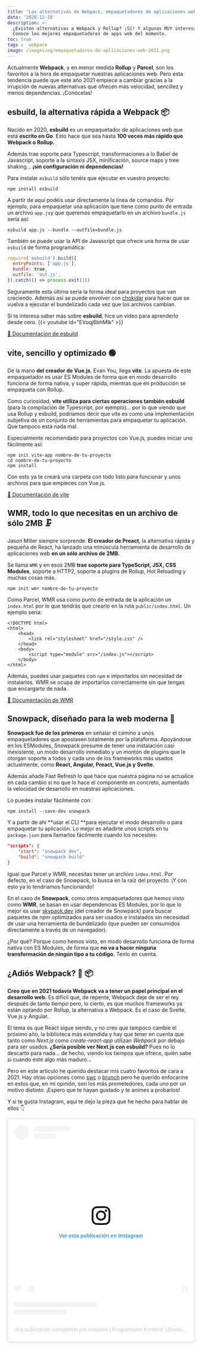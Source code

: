 ```yaml
---
title: "Las alternativas de Webpack, empaquetadores de aplicaciones web para 2021 \U0001F4E6"
date: '2020-12-18'
description: >-
  ¿Existen alternativas a Webpack y Rollup? ¡Sí! Y algunas MUY interesantes.
  Conoce los mejores empaquetadores de apps web del momento.
toc: true
tags :  webpack
image: /images/og/empaquetadores-de-aplicaciones-web-2021.png
---
```


Actualmente **Webpack**, y en menor medida **Rollup** y **Parcel**, son los favoritos a la hora de empaquetar nuestras aplicaciones web. Pero esta tendencia puede que este año 2021 empiece a cambiar gracias a la irrupción de nuevas alternativas que ofrecen más velocidad, sencillez y menos dependencias. ¡Conócelas!

## esbuild, la alternativa rápida a Webpack 📦

Nacido en 2020, **esbuild** es un empaquetador de aplicaciones web que está **escrito en Go**. Esto hace que sea hasta **100 veces más rápido que Webpack o Rollup.**

Además trae soporte para Typescript, transformaciones a lo Babel de Javascript, soporte a la sintaxis JSX, minificación, source maps y tree shaking... **¡sin configuración ni dependencias!**

Para instalar `esbuild` sólo tenéis que ejecutar en vuestro proyecto:
```
npm install esbuild
```

A partir de aquí podéis usar directamente la línea de comandos. Por ejemplo, para empaquetar una aplicación que tiene como punto de entrada un archivo `app.js`y que queremos empaquetarlo en un archivo `bundle.js` sería así:
```
esbuild app.js --bundle --outfile=bundle.js
```

También se puede usar la API de Javascript que ofrece una forma de usar `esbuild` de forma programática:

```javascript
require('esbuild').build({
  entryPoints: ['app.js'],
  bundle: true,
  outfile: 'out.js',
}).catch(() => process.exit(1))
```

Seguramente esta última sería la forma ideal para proyectos que van creciendo. Además así se puede envolver con [chokidar](https://github.com/paulmillr/chokidar) para hacer que se vuelva a ejecutar el bundelizado cada vez que los archivos cambian.

Si te interesa saber más sobre **esbuild**, hice un vídeo para aprenderlo desde cero.
{{< youtube id="EVoqj6bhMlk" >}}

[🔗 Documentación de esbuild](https://esbuild.github.io/getting-started/#build-scripts)

## vite, sencillo y optimizado 🟢

De la mano **del creador de Vue.js**, Evan You, llega **vite**. La apuesta de este empaquetador es usar ES Modules de forma que en modo desarrollo funciona de forma nativa, y super rápida, mientras que en producción se empaqueta con Rollup.

Como curiosidad, **vite utiliza para ciertas operaciones también esbuild** (para la compilación de Typescript, por ejemplo)... por lo que viendo que usa Rollup y esbuild, podríamos decir que vite es como una implementación subjetiva de un conjunto de herramientas para empaquetar tu aplicación. Que tampoco está nada mal.

Especialmente recomendado para proyectos con Vue.js, puedes iniciar uno fácilmente así:
```
npm init vite-app nombre-de-tu-proyecto
cd nombre-de-tu-proyecto
npm install
```

Con esto ya te creará una carpeta con todo listo para funcionar y unos archivos para que empieces con Vue.js.

[🔗 Documentación de vite](https://vitejs.dev/)

## WMR, todo lo que necesitas en un archivo de sólo 2MB 🗜

Jason Miller siempre sorprende. **El creador de Preact**, la alternativa rápida y pequeña de React, ha lanzado una minúscula herramienta de desarrollo de aplicaciones web **en un sólo archivo de 2MB.**

Se llama `WMR` y en esos 2MB **trae soporte para TypeScript, JSX, CSS Modules**, soporte a HTTP2, soporte a plugins de Rollup, Hot Reloading y muchas cosas más.

```
npm init wmr nombre-de-tu-proyecto
```

Como Parcel, WMR usa como punto de entrada de la aplicación un `index.html` por lo que tendrás que crearlo en la ruta `public/index.html`. Un ejemplo sería:

```
<!DOCTYPE html>
<html>
	<head>
		<link rel="stylesheet" href="/style.css" />
	</head>
	<body>
		<script type="module" src="/index.js"></script>
	</body>
</html>
```

Además, puedes usar paquetes con `npm` e importarlos sin necesidad de instalarlos. WMR se ocupa de importarlos correctamente sin que tengas que encargarte de nada.

[🔗 Documentación de WMR](https://github.com/preactjs/wmr)

## Snowpack, diseñado para la web moderna 🚀

**Snowpack fue de los primeros** en señalar el camino a unos empaquetadores que apostasen totalmente por la plataforma. Apoyándose en los ESModules, Snowpack presume de tener una instalación casi inexistente, un modo desarrollo inmediato y un montón de plugins que le otorgan soporte a todos y cada uno de los frameworks más usados actualmente, como **React, Angular, Preact, Vue.js y Svelte**.

Además añade Fast Refresh lo que hace que nuestra página no se actualice en cada cambio si no que lo hace el componente en concreto, aumentado la velocidad de desarrollo en nuestras aplicaciones.

Lo puedes instalar fácilmente con:

```
npm install --save-dev snowpack
```

Y a partir de ahí **usar el CLI **para ejecutar el modo desarrollo o para empaquetar tu aplicación. Lo mejor es añadirte unos scripts en tu `package.json` para llamarlos fácilmente cuando los necesites:

```json
"scripts": {
    "start": "snowpack dev",
    "build": "snowpack build"
}
```

Igual que Parcel y WMR, necesitas tener un archivo `index.html`. Por defecto, en el caso de Snowpack, lo busca en la raíz del proyecto. ¡Y con esto ya lo tendríamos funcionando!

En el caso de **Snowpack**, como otros empaquetadores que hemos visto como **WMR**, se basan en usar dependencias ES Modules, por lo que lo mejor es usar [skypack.dev](https://www.skypack.dev/) (del creador de Snowpack) para buscar paquetes de npm optimizados para ser usados e instalados sin necesidad de usar una herramienta de bundelizado (que pueden ser consumidos directamente a través de un navegador).

¿Por qué? Porque como hemos visto, en modo desarrollo funciona de forma nativa con ES Modules, de forma que **no va a hacer ninguna transformación de ningún tipo a tu código.** Tenlo en cuenta.

## ¿Adiós Webpack? 👋 📦

**Creo que en 2021 todavía Webpack va a tener un papel principal en el desarrollo web.** Es difícil que, de repente, Webpack deje de ser el rey después de tanto tiempo pero, lo cierto, es que muchos frameworks ya están optando por Rollup, la alternativa a Webpack. Es el caso de Svelte, Vue.js y Angular.

El tema es que React sigue siendo, y no creo que tampoco cambie el próximo año, la biblioteca más extendida y hay que tener en cuenta que tanto como *Next.js* como *create-react-app* utilizan *Webpack* por debajo para ser usados. **¿Sería posible ver Next.js con esbuild?** Pues no lo descarto para nada... de hecho, viendo los tiempos que ofrece, quién sabe si cuando esté algo más maduro...

Pero en este artículo he querido destacar mis cuatro favoritos de cara a 2021. Hay otras opciones como [swc](https://github.com/swc-project/swc) o [brunch](https://brunch.io/) pero he querido enfocarme en estos que, en mi opinión, son los más prometedores, cada uno por un motivo distinto. ¡Espero que te hayan gustado y te animes a probarlos!

Y si te gusta Instagram, aquí te dejo la pieza que he hecho para hablar de ellos 👇

<div style='display: flex; justify-content: center; align-items: center; text-align: center'>
<blockquote class="instagram-media" data-instgrm-captioned data-instgrm-permalink="https://www.instagram.com/p/CI8ee4BgDcw/?utm_source=ig_embed&amp;utm_campaign=loading" data-instgrm-version="13" style=" background:#FFF; border:0; border-radius:3px; box-shadow:0 0 1px 0 rgba(0,0,0,0.5),0 1px 10px 0 rgba(0,0,0,0.15); margin: 1px; max-width:540px; min-width:326px; padding:0; width:99.375%; width:-webkit-calc(100% - 2px); width:calc(100% - 2px);"><div style="padding:16px;"> <a href="https://www.instagram.com/p/CI8ee4BgDcw/?utm_source=ig_embed&amp;utm_campaign=loading" style=" background:#FFFFFF; line-height:0; padding:0 0; text-align:center; text-decoration:none; width:100%;" target="_blank"> <div style=" display: flex; flex-direction: row; align-items: center;"> <div style="background-color: #F4F4F4; border-radius: 50%; flex-grow: 0; height: 40px; margin-right: 14px; width: 40px;"></div> <div style="display: flex; flex-direction: column; flex-grow: 1; justify-content: center;"> <div style=" background-color: #F4F4F4; border-radius: 4px; flex-grow: 0; height: 14px; margin-bottom: 6px; width: 100px;"></div> <div style=" background-color: #F4F4F4; border-radius: 4px; flex-grow: 0; height: 14px; width: 60px;"></div></div></div><div style="padding: 19% 0;"></div> <div style="display:block; height:50px; margin:0 auto 12px; width:50px;"><svg width="50px" height="50px" viewBox="0 0 60 60" version="1.1" xmlns="https://www.w3.org/2000/svg" xmlns:xlink="https://www.w3.org/1999/xlink"><g stroke="none" stroke-width="1" fill="none" fill-rule="evenodd"><g transform="translate(-511.000000, -20.000000)" fill="#000000"><g><path d="M556.869,30.41 C554.814,30.41 553.148,32.076 553.148,34.131 C553.148,36.186 554.814,37.852 556.869,37.852 C558.924,37.852 560.59,36.186 560.59,34.131 C560.59,32.076 558.924,30.41 556.869,30.41 M541,60.657 C535.114,60.657 530.342,55.887 530.342,50 C530.342,44.114 535.114,39.342 541,39.342 C546.887,39.342 551.658,44.114 551.658,50 C551.658,55.887 546.887,60.657 541,60.657 M541,33.886 C532.1,33.886 524.886,41.1 524.886,50 C524.886,58.899 532.1,66.113 541,66.113 C549.9,66.113 557.115,58.899 557.115,50 C557.115,41.1 549.9,33.886 541,33.886 M565.378,62.101 C565.244,65.022 564.756,66.606 564.346,67.663 C563.803,69.06 563.154,70.057 562.106,71.106 C561.058,72.155 560.06,72.803 558.662,73.347 C557.607,73.757 556.021,74.244 553.102,74.378 C549.944,74.521 548.997,74.552 541,74.552 C533.003,74.552 532.056,74.521 528.898,74.378 C525.979,74.244 524.393,73.757 523.338,73.347 C521.94,72.803 520.942,72.155 519.894,71.106 C518.846,70.057 518.197,69.06 517.654,67.663 C517.244,66.606 516.755,65.022 516.623,62.101 C516.479,58.943 516.448,57.996 516.448,50 C516.448,42.003 516.479,41.056 516.623,37.899 C516.755,34.978 517.244,33.391 517.654,32.338 C518.197,30.938 518.846,29.942 519.894,28.894 C520.942,27.846 521.94,27.196 523.338,26.654 C524.393,26.244 525.979,25.756 528.898,25.623 C532.057,25.479 533.004,25.448 541,25.448 C548.997,25.448 549.943,25.479 553.102,25.623 C556.021,25.756 557.607,26.244 558.662,26.654 C560.06,27.196 561.058,27.846 562.106,28.894 C563.154,29.942 563.803,30.938 564.346,32.338 C564.756,33.391 565.244,34.978 565.378,37.899 C565.522,41.056 565.552,42.003 565.552,50 C565.552,57.996 565.522,58.943 565.378,62.101 M570.82,37.631 C570.674,34.438 570.167,32.258 569.425,30.349 C568.659,28.377 567.633,26.702 565.965,25.035 C564.297,23.368 562.623,22.342 560.652,21.575 C558.743,20.834 556.562,20.326 553.369,20.18 C550.169,20.033 549.148,20 541,20 C532.853,20 531.831,20.033 528.631,20.18 C525.438,20.326 523.257,20.834 521.349,21.575 C519.376,22.342 517.703,23.368 516.035,25.035 C514.368,26.702 513.342,28.377 512.574,30.349 C511.834,32.258 511.326,34.438 511.181,37.631 C511.035,40.831 511,41.851 511,50 C511,58.147 511.035,59.17 511.181,62.369 C511.326,65.562 511.834,67.743 512.574,69.651 C513.342,71.625 514.368,73.296 516.035,74.965 C517.703,76.634 519.376,77.658 521.349,78.425 C523.257,79.167 525.438,79.673 528.631,79.82 C531.831,79.965 532.853,80.001 541,80.001 C549.148,80.001 550.169,79.965 553.369,79.82 C556.562,79.673 558.743,79.167 560.652,78.425 C562.623,77.658 564.297,76.634 565.965,74.965 C567.633,73.296 568.659,71.625 569.425,69.651 C570.167,67.743 570.674,65.562 570.82,62.369 C570.966,59.17 571,58.147 571,50 C571,41.851 570.966,40.831 570.82,37.631"></path></g></g></g></svg></div><div style="padding-top: 8px;"> <div style=" color:#3897f0; font-family:Arial,sans-serif; font-size:14px; font-style:normal; font-weight:550; line-height:18px;"> Ver esta publicación en Instagram</div></div><div style="padding: 12.5% 0;"></div> <div style="display: flex; flex-direction: row; margin-bottom: 14px; align-items: center;"><div> <div style="background-color: #F4F4F4; border-radius: 50%; height: 12.5px; width: 12.5px; transform: translateX(0px) translateY(7px);"></div> <div style="background-color: #F4F4F4; height: 12.5px; transform: rotate(-45deg) translateX(3px) translateY(1px); width: 12.5px; flex-grow: 0; margin-right: 14px; margin-left: 2px;"></div> <div style="background-color: #F4F4F4; border-radius: 50%; height: 12.5px; width: 12.5px; transform: translateX(9px) translateY(-18px);"></div></div><div style="margin-left: 8px;"> <div style=" background-color: #F4F4F4; border-radius: 50%; flex-grow: 0; height: 20px; width: 20px;"></div> <div style=" width: 0; height: 0; border-top: 2px solid transparent; border-left: 6px solid #f4f4f4; border-bottom: 2px solid transparent; transform: translateX(16px) translateY(-4px) rotate(30deg)"></div></div><div style="margin-left: auto;"> <div style=" width: 0px; border-top: 8px solid #F4F4F4; border-right: 8px solid transparent; transform: translateY(16px);"></div> <div style=" background-color: #F4F4F4; flex-grow: 0; height: 12px; width: 16px; transform: translateY(-4px);"></div> <div style=" width: 0; height: 0; border-top: 8px solid #F4F4F4; border-left: 8px solid transparent; transform: translateY(-4px) translateX(8px);"></div></div></div> <div style="display: flex; flex-direction: column; flex-grow: 1; justify-content: center; margin-bottom: 24px;"> <div style=" background-color: #F4F4F4; border-radius: 4px; flex-grow: 0; height: 14px; margin-bottom: 6px; width: 224px;"></div> <div style=" background-color: #F4F4F4; border-radius: 4px; flex-grow: 0; height: 14px; width: 144px;"></div></div></a><p style=" color:#c9c8cd; font-family:Arial,sans-serif; font-size:14px; line-height:17px; margin-bottom:0; margin-top:8px; overflow:hidden; padding:8px 0 7px; text-align:center; text-overflow:ellipsis; white-space:nowrap;"><a href="https://www.instagram.com/p/CI8ee4BgDcw/?utm_source=ig_embed&amp;utm_campaign=loading" style=" color:#c9c8cd; font-family:Arial,sans-serif; font-size:14px; font-style:normal; font-weight:normal; line-height:17px; text-decoration:none;" target="_blank">Una publicación compartida por midudev | Programador frontend (@midu.dev)</a></p></div></blockquote> <script async src="//www.instagram.com/embed.js"></script></div>
